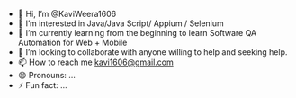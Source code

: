 - 👋 Hi, I’m @KaviWeera1606
- 👀 I’m interested in Java/Java Script/ Appium / Selenium
- 🌱 I’m currently learning from the beginning to learn Software QA Automation for Web + Mobile
- 💞️ I’m looking to collaborate with anyone willing to help and seeking help.
- 📫 How to reach me kavi1606@gmail.com
- 😄 Pronouns: ...
- ⚡ Fun fact: ...

<!---
KaviWeera1606/KaviWeera1606 is a ✨ special ✨ repository because its `README.md` (this file) appears on your GitHub profile.
You can click the Preview link to take a look at your changes.
--->
